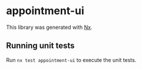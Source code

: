 # appointment-ui

This library was generated with [Nx](https://nx.dev).

## Running unit tests

Run `nx test appointment-ui` to execute the unit tests.
